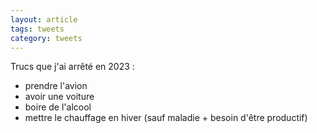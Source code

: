 ```yaml
---
layout: article
tags: tweets
category: tweets
---
```


Trucs que j'ai arrêté en 2023 :
- prendre l'avion
- avoir une voiture
- boire de l'alcool
- mettre le chauffage en hiver (sauf maladie + besoin d'être productif)
